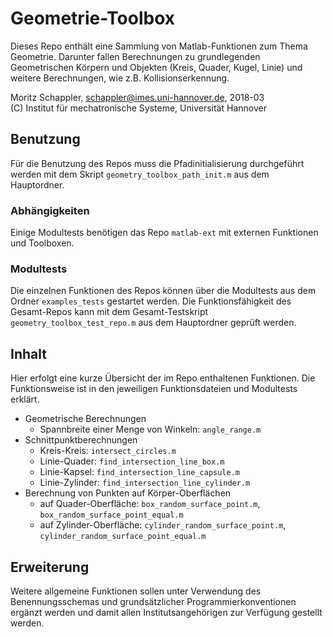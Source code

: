 # Geometrie-Toolbox

Dieses Repo enthält eine Sammlung von Matlab-Funktionen zum Thema Geometrie. Darunter fallen Berechnungen zu grundlegenden Geometrischen Körpern und Objekten (Kreis, Quader, Kugel, Linie) und weitere Berechnungen, wie z.B. Kollisionserkennung.

Moritz Schappler, schappler@imes.uni-hannover.de, 2018-03  
(C) Institut für mechatronische Systeme, Universität Hannover

## Benutzung

Für die Benutzung des Repos muss die Pfadinitialisierung durchgeführt werden mit dem Skript `geometry_toolbox_path_init.m` aus dem Hauptordner.

### Abhängigkeiten

Einige Modultests benötigen das Repo `matlab-ext` mit externen Funktionen und Toolboxen.

### Modultests

Die einzelnen Funktionen des Repos können über die Modultests aus dem Ordner `examples_tests` gestartet werden. Die Funktionsfähigkeit des Gesamt-Repos kann mit dem Gesamt-Testskript `geometry_toolbox_test_repo.m` aus dem Hauptordner geprüft werden.

## Inhalt

Hier erfolgt eine kurze Übersicht der im Repo enthaltenen Funktionen. Die Funktionsweise ist in den jeweiligen Funktionsdateien und Modultests erklärt.

* Geometrische Berechnungen
  * Spannbreite einer Menge von Winkeln: `angle_range.m`
* Schnittpunktberechnungen
  * Kreis-Kreis: `intersect_circles.m`
  * Linie-Quader: `find_intersection_line_box.m`
  * Linie-Kapsel: `find_intersection_line_capsule.m`
  * Linie-Zylinder: `find_intersection_line_cylinder.m`
* Berechnung von Punkten auf Körper-Oberflächen
  * auf Quader-Oberfläche: `box_random_surface_point.m`, `box_random_surface_point_equal.m`
  * auf Zylinder-Oberfläche: `cylinder_random_surface_point.m`, `cylinder_random_surface_point_equal.m`


## Erweiterung

Weitere allgemeine Funktionen sollen unter Verwendung des Benennungsschemas und grundsätzlicher Programmierkonventionen ergänzt werden und damit allen Institutsangehörigen zur Verfügung gestellt werden.

